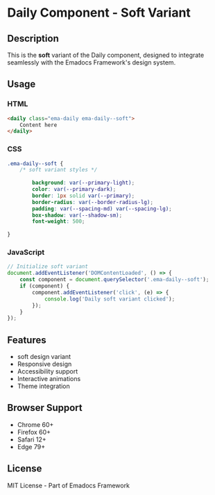 # Daily Component - Soft Variant

## Description
This is the **soft** variant of the Daily component, designed to integrate seamlessly with the Emadocs Framework's design system.

## Usage

### HTML
```html
<daily class="ema-daily ema-daily--soft">
    Content here
</daily>
```

### CSS
```css
.ema-daily--soft {
    /* soft variant styles */
    
        background: var(--primary-light);
        color: var(--primary-dark);
        border: 1px solid var(--primary);
        border-radius: var(--border-radius-lg);
        padding: var(--spacing-md) var(--spacing-lg);
        box-shadow: var(--shadow-sm);
        font-weight: 500;
    
}
```

### JavaScript
```javascript
// Initialize soft variant
document.addEventListener('DOMContentLoaded', () => {
    const component = document.querySelector('.ema-daily--soft');
    if (component) {
        component.addEventListener('click', (e) => {
            console.log('Daily soft variant clicked');
        });
    }
});
```

## Features
- soft design variant
- Responsive design
- Accessibility support
- Interactive animations
- Theme integration

## Browser Support
- Chrome 60+
- Firefox 60+
- Safari 12+
- Edge 79+

## License
MIT License - Part of Emadocs Framework
